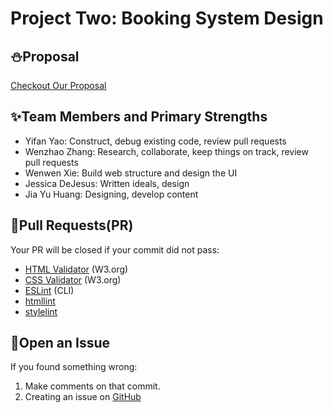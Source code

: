 # Project Two: Booking System Design

## :snowman:Proposal

[Checkout Our Proposal](https://wjy-itmd-362.github.io/wjy-project2/proposal/2018/02/22/proposal-iit-talk.html)

## :sparkles:Team Members and Primary Strengths

* Yifan Yao: Construct, debug existing code, review pull requests
* Wenzhao Zhang: Research, collaborate, keep things on track, review pull requests
* Wenwen Xie: Build web structure and design the UI
* Jessica DeJesus: Written ideals, design
* Jia Yu Huang: Designing, develop content

## :whale:Pull Requests(PR)

Your PR will be closed if your commit did not pass:

* [HTML Validator](https://validator.w3.org/) (W3.org)
* [CSS Validator](https://jigsaw.w3.org/css-validator/) (W3.org)
* [ESLint](http://eslint.org/) (CLI)
* [htmllint](https://github.com/htmllint/htmllint-cli)
* [stylelint](https://github.com/stylelint/stylelint/blob/master/docs/user-guide/cli.md)

## :octopus:Open an Issue

If you found something wrong:

1. Make comments on that commit.
2. Creating an issue on [GitHub](https://github.com/wjy-itmd-362/wjy-project2/issues/new)
